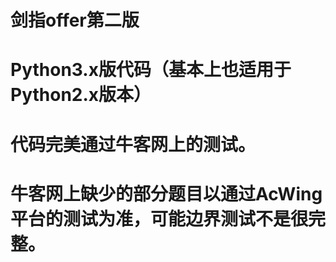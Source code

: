 # 剑指offer第二版 
# Python3.x版代码（基本上也适用于Python2.x版本）
# 代码完美通过牛客网上的测试。
# 牛客网上缺少的部分题目以通过AcWing平台的测试为准，可能边界测试不是很完整。
